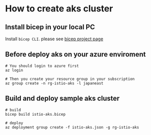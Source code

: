 # How to create aks cluster

## Install bicep in your local PC
Install `bicep CLI`. please see [bicep project page](https://github.com/Azure/bicep/blob/main/docs/installing.md)

## Before deploy aks on your azure enviroment
```
# You should login to azure first
az login

# Then you create your resource group in your subscription
az group create -n rg-istio-aks -l japaneast
```

## Build and deploy sample aks cluster

```
# build
bicep build istio-aks.bicep

# deploy
az deployment group create -f istio-aks.json -g rg-istio-aks
```